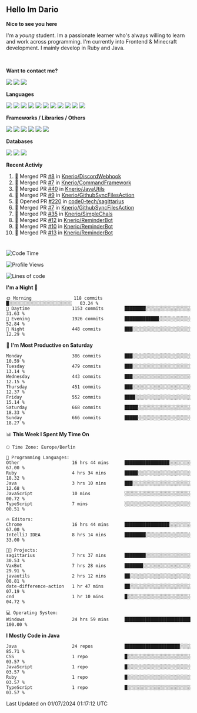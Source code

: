 <h2>Hello Im Dario</h2>

**Nice to see you here**

I'm a *young* student. Im a passionate learner who's always willing to learn and work across
programming. I'm currently into Frontend & Minecraft development. I mainly develop in Ruby and Java.

<br/>

**Want to contact me?**

<a href="https://github.com/knerio"><img src="https://img.shields.io/badge/-Github-blue?style=for-the-badge&logo=github&logoColor=white"/></a> <a href="https://discord.com/users/639416958923702292"><img src="https://img.shields.io/badge/-knerio-blue?style=for-the-badge&logo=discord&logoColor=white"/></a> <a href="https://twitch.tv/dopalos_"><img src="https://img.shields.io/badge/-twitch-blue?style=for-the-badge&logo=twitch&logoColor=white"/></a>

**Languages**

<img src="https://img.shields.io/badge/-HTML-blue?style=for-the-badge&logo=html5&logoColor=white"/> <img src="https://img.shields.io/badge/-CSS-blue?style=for-the-badge&logo=CSS3&logoColor=white"/> <img src="https://img.shields.io/badge/-Javascript-blue?style=for-the-badge&logo=javascript&logoColor=white"/> <img src="https://img.shields.io/badge/-Typescript-blue?style=for-the-badge&logo=TypeScript&logoColor=white"/> <img src="https://img.shields.io/badge/-Java-blue?style=for-the-badge&logo=java&logoColor=white"/> <img src="https://img.shields.io/badge/-Kotlin-blue?style=for-the-badge&logo=kotlin&logoColor=white"/> <img src="https://img.shields.io/badge/-SQL-blue?style=for-the-badge&logo=MYSQL&logoColor=white"/> <img src="https://img.shields.io/badge/-Markdown-blue?style=for-the-badge&logo=Markdown&logoColor=white"/> <img src="https://img.shields.io/badge/-JSON-blue?style=for-the-badge&logo=JSON&logoColor=white"/> <img src="https://img.shields.io/badge/-Git-blue?style=for-the-badge&logo=Git&logoColor=white"/> <img src="https://img.shields.io/badge/-Ruby-blue?style=for-the-badge&logo=Ruby&logoColor=white"/>
<br/>

 **Frameworks / Libraries / Others**

<img src="https://img.shields.io/badge/-Bootstrap-blue?style=for-the-badge&logo=Bootstrap&logoColor=white"/> <img src="https://img.shields.io/badge/-Node.JS-blue?style=for-the-badge&logo=node.js&logoColor=white"/> <img src="https://img.shields.io/badge/-React-blue?style=for-the-badge&logo=React&logoColor=white"/> <img src="https://img.shields.io/badge/-Express-blue?style=for-the-badge&logo=Express&logoColor=white"/> <img src="https://img.shields.io/badge/-Next.Js-blue?style=for-the-badge&logo=Next.Js&logoColor=white"/> <img src="https://img.shields.io/badge/-Ruby_On_Rails-blue?style=for-the-badge&logo=ruby-on-rails&logoColor=white"/>

**Databases**

<img src="https://img.shields.io/badge/-MongoDB-blue?style=for-the-badge&logo=mongodb&logoColor=white"/> <img src="https://img.shields.io/badge/-MariaDB-blue?style=for-the-badge&logo=MariaDB&logoColor=white"/>
<img src="https://img.shields.io/badge/-PostgreSQL-blue?style=for-the-badge&logo=PostgreSQl&logoColor=white"/>

**Recent Activiy**

<!--RECENT_ACTIVITY:start-->
1. 🎉 Merged PR [#8](https://github.com/Knerio/DiscordWebhook/pull/8) in [Knerio/DiscordWebhook](https://github.com/Knerio/DiscordWebhook)<br>
2. 🎉 Merged PR [#7](https://github.com/Knerio/CommandFramework/pull/7) in [Knerio/CommandFramework](https://github.com/Knerio/CommandFramework)<br>
3. 🎉 Merged PR [#40](https://github.com/Knerio/JavaUtils/pull/40) in [Knerio/JavaUtils](https://github.com/Knerio/JavaUtils)<br>
4. 🎉 Merged PR [#9](https://github.com/Knerio/GithubSyncFilesAction/pull/9) in [Knerio/GithubSyncFilesAction](https://github.com/Knerio/GithubSyncFilesAction)<br>
5. 💪 Opened PR [#220](https://github.com/code0-tech/sagittarius/pull/220) in [code0-tech/sagittarius](https://github.com/code0-tech/sagittarius)<br>
6. 🎉 Merged PR [#7](https://github.com/Knerio/GithubSyncFilesAction/pull/7) in [Knerio/GithubSyncFilesAction](https://github.com/Knerio/GithubSyncFilesAction)<br>
7. 🎉 Merged PR [#35](https://github.com/Knerio/SimpleChals/pull/35) in [Knerio/SimpleChals](https://github.com/Knerio/SimpleChals)<br>
8. 🎉 Merged PR [#12](https://github.com/Knerio/ReminderBot/pull/12) in [Knerio/ReminderBot](https://github.com/Knerio/ReminderBot)<br>
9. 🎉 Merged PR [#10](https://github.com/Knerio/ReminderBot/pull/10) in [Knerio/ReminderBot](https://github.com/Knerio/ReminderBot)<br>
10. 🎉 Merged PR [#13](https://github.com/Knerio/ReminderBot/pull/13) in [Knerio/ReminderBot](https://github.com/Knerio/ReminderBot)<br>
<!--RECENT_ACTIVITY:end-->
 
#

<!--START_SECTION:waka-->
![Code Time](http://img.shields.io/badge/Code%20Time-452%20hrs%2016%20mins-blue)

![Profile Views](http://img.shields.io/badge/Profile%20Views-0-blue)

![Lines of code](https://img.shields.io/badge/From%20Hello%20World%20I%27ve%20Written-192.5%20thousand%20lines%20of%20code-blue)

**I'm a Night 🦉** 

```text
🌞 Morning                118 commits         █░░░░░░░░░░░░░░░░░░░░░░░░   03.24 % 
🌆 Daytime                1153 commits        ████████░░░░░░░░░░░░░░░░░   31.63 % 
🌃 Evening                1926 commits        █████████████░░░░░░░░░░░░   52.84 % 
🌙 Night                  448 commits         ███░░░░░░░░░░░░░░░░░░░░░░   12.29 % 
```
📅 **I'm Most Productive on Saturday** 

```text
Monday                   386 commits         ███░░░░░░░░░░░░░░░░░░░░░░   10.59 % 
Tuesday                  479 commits         ███░░░░░░░░░░░░░░░░░░░░░░   13.14 % 
Wednesday                443 commits         ███░░░░░░░░░░░░░░░░░░░░░░   12.15 % 
Thursday                 451 commits         ███░░░░░░░░░░░░░░░░░░░░░░   12.37 % 
Friday                   552 commits         ████░░░░░░░░░░░░░░░░░░░░░   15.14 % 
Saturday                 668 commits         █████░░░░░░░░░░░░░░░░░░░░   18.33 % 
Sunday                   666 commits         █████░░░░░░░░░░░░░░░░░░░░   18.27 % 
```


📊 **This Week I Spent My Time On** 

```text
🕑︎ Time Zone: Europe/Berlin

💬 Programming Languages: 
Other                    16 hrs 44 mins      █████████████████░░░░░░░░   67.00 % 
Ruby                     4 hrs 34 mins       █████░░░░░░░░░░░░░░░░░░░░   18.32 % 
Java                     3 hrs 10 mins       ███░░░░░░░░░░░░░░░░░░░░░░   12.68 % 
JavaScript               10 mins             ░░░░░░░░░░░░░░░░░░░░░░░░░   00.72 % 
TypeScript               7 mins              ░░░░░░░░░░░░░░░░░░░░░░░░░   00.51 % 

🔥 Editors: 
Chrome                   16 hrs 44 mins      █████████████████░░░░░░░░   67.00 % 
IntelliJ IDEA            8 hrs 14 mins       ████████░░░░░░░░░░░░░░░░░   33.00 % 

🐱‍💻 Projects: 
sagittarius              7 hrs 37 mins       ████████░░░░░░░░░░░░░░░░░   30.53 % 
VaxBot                   7 hrs 28 mins       ███████░░░░░░░░░░░░░░░░░░   29.91 % 
javautils                2 hrs 12 mins       ██░░░░░░░░░░░░░░░░░░░░░░░   08.81 % 
date-difference-action   1 hr 47 mins        ██░░░░░░░░░░░░░░░░░░░░░░░   07.19 % 
cnd                      1 hr 10 mins        █░░░░░░░░░░░░░░░░░░░░░░░░   04.72 % 

💻 Operating System: 
Windows                  24 hrs 59 mins      █████████████████████████   100.00 % 
```

**I Mostly Code in Java** 

```text
Java                     24 repos            █████████████████████░░░░   85.71 % 
CSS                      1 repo              █░░░░░░░░░░░░░░░░░░░░░░░░   03.57 % 
JavaScript               1 repo              █░░░░░░░░░░░░░░░░░░░░░░░░   03.57 % 
Ruby                     1 repo              █░░░░░░░░░░░░░░░░░░░░░░░░   03.57 % 
TypeScript               1 repo              █░░░░░░░░░░░░░░░░░░░░░░░░   03.57 % 
```




 Last Updated on 01/07/2024 01:17:12 UTC
<!--END_SECTION:waka-->

